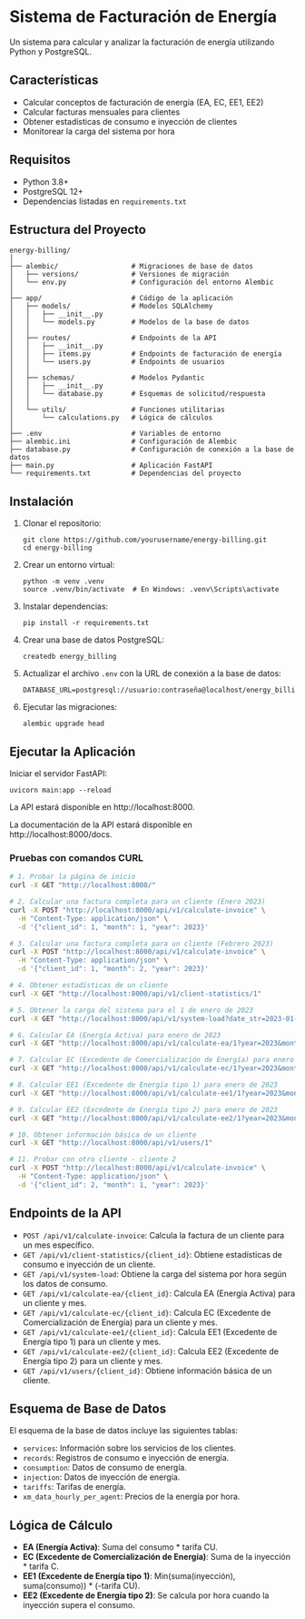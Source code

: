# Sistema de Facturación de Energía

Un sistema para calcular y analizar la facturación de energía utilizando Python y PostgreSQL.

## Características

- Calcular conceptos de facturación de energía (EA, EC, EE1, EE2)
- Calcular facturas mensuales para clientes
- Obtener estadísticas de consumo e inyección de clientes
- Monitorear la carga del sistema por hora

## Requisitos

- Python 3.8+
- PostgreSQL 12+
- Dependencias listadas en `requirements.txt`

## Estructura del Proyecto

```
energy-billing/
│
├── alembic/                  # Migraciones de base de datos
│   ├── versions/             # Versiones de migración
│   └── env.py                # Configuración del entorno Alembic
│
├── app/                      # Código de la aplicación
│   ├── models/               # Modelos SQLAlchemy
│   │   ├── __init__.py
│   │   └── models.py         # Modelos de la base de datos
│   │
│   ├── routes/               # Endpoints de la API
│   │   ├── __init__.py
│   │   ├── items.py          # Endpoints de facturación de energía
│   │   └── users.py          # Endpoints de usuarios
│   │
│   ├── schemas/              # Modelos Pydantic
│   │   ├── __init__.py
│   │   └── database.py       # Esquemas de solicitud/respuesta
│   │
│   └── utils/                # Funciones utilitarias
│       └── calculations.py   # Lógica de cálculos
│
├── .env                      # Variables de entorno
├── alembic.ini               # Configuración de Alembic
├── database.py               # Configuración de conexión a la base de datos
├── main.py                   # Aplicación FastAPI
└── requirements.txt          # Dependencias del proyecto
```

## Instalación

1. Clonar el repositorio:
   ```
   git clone https://github.com/yourusername/energy-billing.git
   cd energy-billing
   ```

2. Crear un entorno virtual:
   ```
   python -m venv .venv
   source .venv/bin/activate  # En Windows: .venv\Scripts\activate
   ```

3. Instalar dependencias:
   ```
   pip install -r requirements.txt
   ```

4. Crear una base de datos PostgreSQL:
   ```
   createdb energy_billing
   ```

5. Actualizar el archivo `.env` con la URL de conexión a la base de datos:
   ```
   DATABASE_URL=postgresql://usuario:contraseña@localhost/energy_billing
   ```

6. Ejecutar las migraciones:
   ```
   alembic upgrade head
   ```

## Ejecutar la Aplicación

Iniciar el servidor FastAPI:
```
uvicorn main:app --reload
```

La API estará disponible en http://localhost:8000.

La documentación de la API estará disponible en http://localhost:8000/docs.

### Pruebas con comandos CURL

```sh
# 1. Probar la página de inicio
curl -X GET "http://localhost:8000/"

# 2. Calcular una factura completa para un cliente (Enero 2023)
curl -X POST "http://localhost:8000/api/v1/calculate-invoice" \
  -H "Content-Type: application/json" \
  -d '{"client_id": 1, "month": 1, "year": 2023}'

# 3. Calcular una factura completa para un cliente (Febrero 2023)
curl -X POST "http://localhost:8000/api/v1/calculate-invoice" \
  -H "Content-Type: application/json" \
  -d '{"client_id": 1, "month": 2, "year": 2023}'

# 4. Obtener estadísticas de un cliente
curl -X GET "http://localhost:8000/api/v1/client-statistics/1"

# 5. Obtener la carga del sistema para el 1 de enero de 2023
curl -X GET "http://localhost:8000/api/v1/system-load?date_str=2023-01-01"

# 6. Calcular EA (Energía Activa) para enero de 2023
curl -X GET "http://localhost:8000/api/v1/calculate-ea/1?year=2023&month=1"

# 7. Calcular EC (Excedente de Comercialización de Energía) para enero de 2023
curl -X GET "http://localhost:8000/api/v1/calculate-ec/1?year=2023&month=1"

# 8. Calcular EE1 (Excedente de Energía tipo 1) para enero de 2023
curl -X GET "http://localhost:8000/api/v1/calculate-ee1/1?year=2023&month=1"

# 9. Calcular EE2 (Excedente de Energía tipo 2) para enero de 2023
curl -X GET "http://localhost:8000/api/v1/calculate-ee2/1?year=2023&month=1"

# 10. Obtener información básica de un cliente
curl -X GET "http://localhost:8000/api/v1/users/1"

# 11. Probar con otro cliente - cliente 2
curl -X POST "http://localhost:8000/api/v1/calculate-invoice" \
  -H "Content-Type: application/json" \
  -d '{"client_id": 2, "month": 1, "year": 2023}'
```

## Endpoints de la API

- `POST /api/v1/calculate-invoice`: Calcula la factura de un cliente para un mes específico.
- `GET /api/v1/client-statistics/{client_id}`: Obtiene estadísticas de consumo e inyección de un cliente.
- `GET /api/v1/system-load`: Obtiene la carga del sistema por hora según los datos de consumo.
- `GET /api/v1/calculate-ea/{client_id}`: Calcula EA (Energía Activa) para un cliente y mes.
- `GET /api/v1/calculate-ec/{client_id}`: Calcula EC (Excedente de Comercialización de Energía) para un cliente y mes.
- `GET /api/v1/calculate-ee1/{client_id}`: Calcula EE1 (Excedente de Energía tipo 1) para un cliente y mes.
- `GET /api/v1/calculate-ee2/{client_id}`: Calcula EE2 (Excedente de Energía tipo 2) para un cliente y mes.
- `GET /api/v1/users/{client_id}`: Obtiene información básica de un cliente.

## Esquema de Base de Datos

El esquema de la base de datos incluye las siguientes tablas:
- `services`: Información sobre los servicios de los clientes.
- `records`: Registros de consumo e inyección de energía.
- `consumption`: Datos de consumo de energía.
- `injection`: Datos de inyección de energía.
- `tariffs`: Tarifas de energía.
- `xm_data_hourly_per_agent`: Precios de la energía por hora.

## Lógica de Cálculo

- **EA (Energía Activa)**: Suma del consumo * tarifa CU.
- **EC (Excedente de Comercialización de Energía)**: Suma de la inyección * tarifa C.
- **EE1 (Excedente de Energía tipo 1)**: Min(suma(inyección), suma(consumo)) * (-tarifa CU).
- **EE2 (Excedente de Energía tipo 2)**: Se calcula por hora cuando la inyección supera el consumo.
